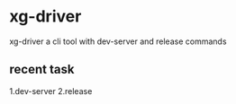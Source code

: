 # xg-driver
xg-driver a cli tool with dev-server and release commands

## recent task
1.dev-server
2.release
